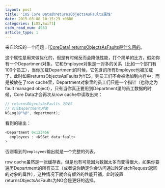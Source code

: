 ```yaml
---
layout: post
title: 'iOS Core Data的returnsObjectsAsFaults属性'
date: 2015-03-08 10:15:29 +0800
categories: [iOS,Swift]
csdn_read_num: 4953
article_type: 1
---
```



﻿来自论坛的一个问题：[[CoreData] returnsObjectsAsFaults是什么用的](http://bbs.csdn.net/topics/390891590%20%5BCoreData%5D%20returnsObjectsAsFaults%E6%98%AF%E4%BB%80%E4%B9%88%E7%94%A8%E7%9A%84)。

这个属性是用来做优化的，但是有时候反而会降低性能，打个简单的比方，假如你有一个Department对象，它和Employee对象是一对多的关系（比如一个部门有100个员工），当你加载Department的时候，它包含的所有Employee也被加载了，此时如果returnsObjectsAsFaults为YES，则员工们不会被添加到内存中，而是被放在了row cache里，Department对象里的员工们只是一个指针（也称之为fault managed object），只有当你真正要用到Department里的员工数据的时候，Core Data才会再次从row cache中读取出来：

```objective-c
// returnsObjectsAsFaults 为YES
// 打印Department对象
NSLog(@"%@", department);
```

看到的输出：
```objective-c
<Department 0x123456
  employees : <NSSet data:fault>
>
```

否则看到的`employees`输出就是一个完整的列表。

row cache虽然是一张缓存表，但是也有可能因为数据太多而变得很大，如果你要遍历Department的所有员工（或者说你确定你会访问通过NSFetchRequest返回的对象的属性），这种情况下就会有额外的性能开销，此时设置returnsObjectsAsFaults为NO会是更好的选择。
